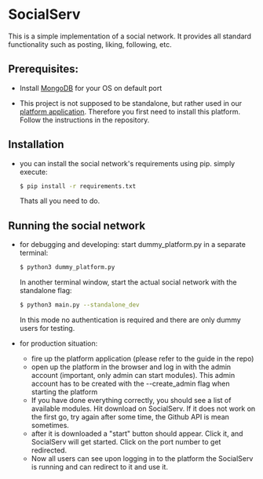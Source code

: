 # SocialServ

This is a simple implementation of a social network. It provides all standard functionality such as posting, liking, following, etc.

## Prerequisites:

- Install [MongoDB](https://docs.mongodb.com/manual/installation/) for your OS on default port

- This project is not supposed to be standalone, but rather used in our [platform application](https://github.com/Smunfr/sse-platform). Therefore you first need to install this platform. Follow the instructions in the repository.

## Installation

- you can install the social network's requirements using pip. simply execute:
  ```sh
  $ pip install -r requirements.txt
  ```
  Thats all you need to do.

## Running the social network

- for debugging and developing:
  start dummy_platform.py in a separate terminal:
  ```sh
  $ python3 dummy_platform.py
  ```
  In another terminal window, start the actual social network with the standalone flag:
  ```sh
  $ python3 main.py --standalone_dev
  ```
  In this mode no authentication is required and there are only dummy users for testing.

- for production situation:
  - fire up the platform application (please refer to the guide in the repo)
  - open up the platform in the browser and log in with the admin account       (important, only admin can start modules). This admin account has to be created with the --create_admin flag when starting the platform
  - If you have done everything correctly, you should see a list of available modules. Hit download on SocialServ. If it does not work on the first go, try again after some time, the Github API is mean sometimes.
  - after it is downloaded a "start" button should appear. Click it, and SocialServ will get started. Click on the port number to get redirected.
  - Now all users can see upon logging in to the platform the SocialServ is running and can redirect to it and use it.
